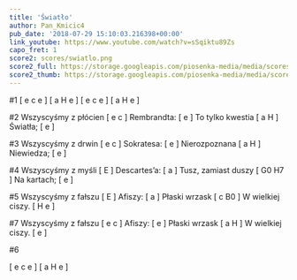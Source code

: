 ```yaml
---
title: 'Światło'
author: Pan_Kmicic4
pub_date: '2018-07-29 15:10:03.216398+00:00'
link_youtube: https://www.youtube.com/watch?v=sSqiktu89Zs
capo_fret: 1
score2: scores/swiatlo.png
score2_full: https://storage.googleapis.com/piosenka-media/media/scores/swiatlo.png
score2_thumb: https://storage.googleapis.com/piosenka-media/media/scores/swiatlo.png.180x0_q85_upscale.png
---
```


#1
[ e c e ]
[ a H e ]
[ e c e ]
[ a H e ]

#2
Wszyscyśmy z płócien [ e c ]
Rembrandta: [ e ]
To tylko kwestia [ a H ]
Światła; [ e ]

#3
Wszyscyśmy z drwin [ e c ]
Sokratesa: [ e ]
Nierozpoznana [ a H ]
Niewiedza; [ e ]

#4
Wszyscyśmy z myśli [ E ]
Descartes’a: [ a ]
Tusz, zamiast duszy [ G0 H7 ]
Na kartach; [ e ]

#5
Wszyscyśmy z fałszu [ E ]
Afiszy: [ a ]
Płaski wrzask [ c B0 ]
W wielkiej ciszy. [ H e ]

#7
Wszyscyśmy z fałszu [ e c ]
Afiszy: [ e ]
Płaski wrzask [ a H ]
W wielkiej ciszy. [ e ]


#6

[ e c e ]
[ a H e ]
